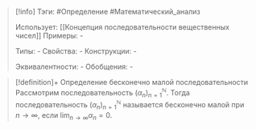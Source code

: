 > [!info]
> Тэги: #Определение #Математический_анализ  
> 
> Использует: [[Концепция последовательности вещественных чисел]]
> Примеры: *-*
> 
> Типы: *-*
> Свойства: *-*
> Конструкции: *-*
> 
> Эквивалентности: *-*
> Обобщения: *-*

> [!definition]+ Определение бесконечно малой последовательности
> Рассмотрим последовательность $(\alpha_n)_{n=1}^{\mathbb N}$. Тогда последовательность $(\alpha_n)_{n=1}^{\mathbb N}$ называется бесконечно малой при $n \to \infty$, если $\displaystyle\lim_{n \to \infty} \alpha_n = 0$.